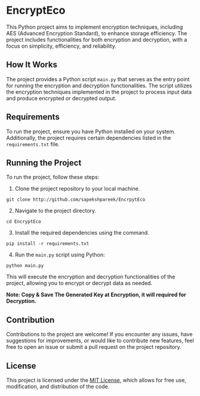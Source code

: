 # EncryptEco

This Python project aims to implement encryption techniques, including AES (Advanced Encryption Standard), to enhance storage efficiency. The project includes functionalities for both encryption and decryption, with a focus on simplicity, efficiency, and reliability.

## How It Works

The project provides a Python script `main.py` that serves as the entry point for running the encryption and decryption functionalities. The script utilizes the encryption techniques implemented in the project to process input data and produce encrypted or decrypted output.

## Requirements

To run the project, ensure you have Python installed on your system. Additionally, the project requires certain dependencies listed in the `requirements.txt` file.

## Running the Project

To run the project, follow these steps:

1. Clone the project repository to your local machine.

```
git clone http://github.com/sapekshpareek/EncrpytEco
```

2. Navigate to the project directory.

```
cd EncryptEco
```

3. Install the required dependencies using the command.

```
pip install -r requirements.txt
```

4. Run the `main.py` script using Python:

```
python main.py
```

This will execute the encryption and decryption functionalities of the project, allowing you to encrypt or decrypt data as needed.

**Note: Copy & Save The Generated Key at Encryption, it will required for Decryption.**

## Contribution

Contributions to the project are welcome! If you encounter any issues, have suggestions for improvements, or would like to contribute new features, feel free to open an issue or submit a pull request on the project repository.

## License

This project is licensed under the [MIT License](LICENSE), which allows for free use, modification, and distribution of the code.
